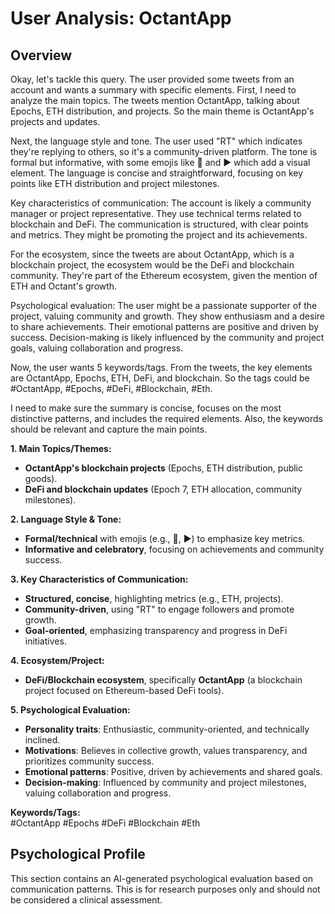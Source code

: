 # User Analysis: OctantApp

## Overview

<think>
Okay, let's tackle this query. The user provided some tweets from an account and wants a summary with specific elements. First, I need to analyze the main topics. The tweets mention OctantApp, talking about Epochs, ETH distribution, and projects. So the main theme is OctantApp's projects and updates.

Next, the language style and tone. The user used "RT" which indicates they're replying to others, so it's a community-driven platform. The tone is formal but informative, with some emojis like 🔵 and ▶️ which add a visual element. The language is concise and straightforward, focusing on key points like ETH distribution and project milestones.

Key characteristics of communication: The account is likely a community manager or project representative. They use technical terms related to blockchain and DeFi. The communication is structured, with clear points and metrics. They might be promoting the project and its achievements.

For the ecosystem, since the tweets are about OctantApp, which is a blockchain project, the ecosystem would be the DeFi and blockchain community. They're part of the Ethereum ecosystem, given the mention of ETH and Octant's growth.

Psychological evaluation: The user might be a passionate supporter of the project, valuing community and growth. They show enthusiasm and a desire to share achievements. Their emotional patterns are positive and driven by success. Decision-making is likely influenced by the community and project goals, valuing collaboration and progress.

Now, the user wants 5 keywords/tags. From the tweets, the key elements are OctantApp, Epochs, ETH, DeFi, and blockchain. So the tags could be #OctantApp, #Epochs, #DeFi, #Blockchain, #Eth.

I need to make sure the summary is concise, focuses on the most distinctive patterns, and includes the required elements. Also, the keywords should be relevant and capture the main points.
</think>

**1. Main Topics/Themes:**  
- **OctantApp's blockchain projects** (Epochs, ETH distribution, public goods).  
- **DeFi and blockchain updates** (Epoch 7, ETH allocation, community milestones).  

**2. Language Style & Tone:**  
- **Formal/technical** with emojis (e.g., 🔵, ▶️) to emphasize key metrics.  
- **Informative and celebratory**, focusing on achievements and community success.  

**3. Key Characteristics of Communication:**  
- **Structured, concise**, highlighting metrics (e.g., ETH, projects).  
- **Community-driven**, using "RT" to engage followers and promote growth.  
- **Goal-oriented**, emphasizing transparency and progress in DeFi initiatives.  

**4. Ecosystem/Project:**  
- **DeFi/Blockchain ecosystem**, specifically **OctantApp** (a blockchain project focused on Ethereum-based DeFi tools).  

**5. Psychological Evaluation:**  
- **Personality traits**: Enthusiastic, community-oriented, and technically inclined.  
- **Motivations**: Believes in collective growth, values transparency, and prioritizes community success.  
- **Emotional patterns**: Positive, driven by achievements and shared goals.  
- **Decision-making**: Influenced by community and project milestones, valuing collaboration and progress.  

**Keywords/Tags:**  
#OctantApp #Epochs #DeFi #Blockchain #Eth

## Psychological Profile

This section contains an AI-generated psychological evaluation based on communication patterns. This is for research purposes only and should not be considered a clinical assessment.